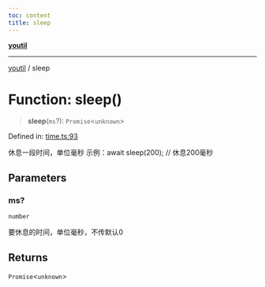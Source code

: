 ```yaml
---
toc: content
title: sleep
---
```

[**youtil**](../README.md)

***

[youtil](../globals.md) / sleep

# Function: sleep()

> **sleep**(`ms`?): `Promise`\<`unknown`\>

Defined in: [time.ts:93](https://github.com/sxei/youtil/blob/e9b34c64623618e698ab667bad1efa38ce987ab1/src/time.ts#L93)

休息一段时间，单位毫秒
示例：await sleep(200); // 休息200毫秒

## Parameters

### ms?

`number`

要休息的时间，单位毫秒，不传默认0

## Returns

`Promise`\<`unknown`\>
